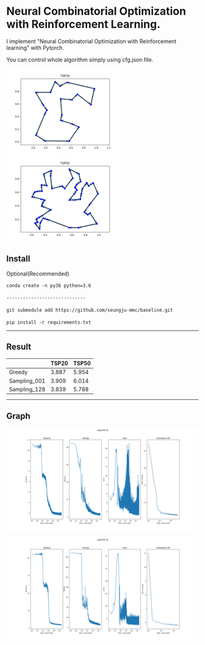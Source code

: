 # Neural Combinatorial Optimization with Reinforcement Learning.


I implement "Neural Combinatorial Optimization with Reinforcement learning" with Pytorch. 

You can control whole algorithm simply using cfg.json file.

<!-- ![](./images/example_20.png)![](./images/example_50.png){: width="100", height="100"} -->
<img src="./images/example_20.png" alt="drawing" width="300"> <img src="./images/example_50.png" alt="drawing" width="300">

<h2> Install </h2>

Optional(Recommended) 

    conda create -n py36 python=3.6

    -----------------------------

    git submodule add https://github.com/seungju-mmc/baseline.git
    
    pip install -r requirements.txt

    
--------------------------------------------

<h2> Result </h2>

||TSP20|TSP50|
|------|---|---|
|Greedy|3.887|5.954|
|Sampling_001|3.909|6.014|
|Sampling_128|3.839|5.788|


------------------
<h2> Graph </h2>

![image](./images/TSP20.png)

![image](./images/TSP50.png)
